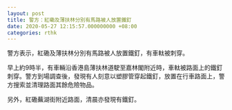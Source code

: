 ```yaml
---
layout: post
title: 警方：紅磡及薄扶林分別有馬路被人放置鐵釘
date: 2020-05-27 12:15:57.000000000 +08:00
categories: rthk
---
```


警方表示，紅磡及薄扶林分別有馬路被人放置鐵釘，有車軚被刺穿。

早上約9時半，有車輛沿香港島薄扶林道駛至嘉林閣附近時，車軚被路面上的鐵釘刺穿。警方到場調查後，發現有人刻意以塑膠管穿起鐵釘，放置在行車路面上，警方搜索並清理路面其餘危險物品。

另外，紅磡蕪湖街附近路面，清晨亦發現有鐵釘。
